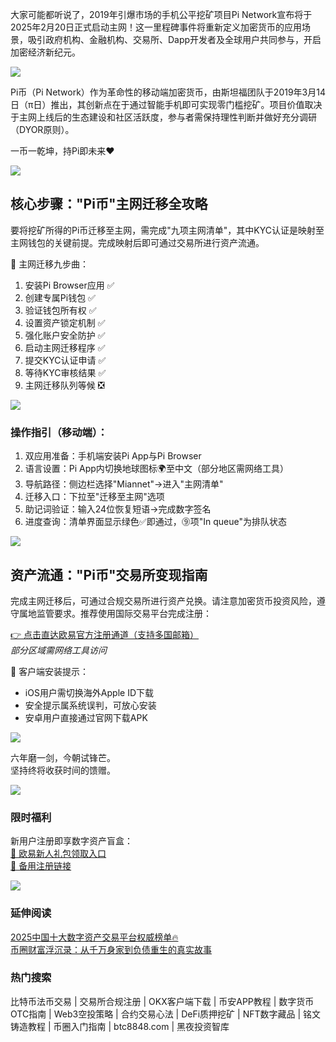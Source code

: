 大家可能都听说了，2019年引爆市场的手机公平挖矿项目Pi Network宣布将于2025年2月20日正式启动主网！这一里程碑事件将重新定义加密货币的应用场景，吸引政府机构、金融机构、交易所、Dapp开发者及全球用户共同参与，开启加密经济新纪元。

![](https://fe095ec.webp.li/pi-coin-001.png)

Pi币（Pi Network）作为革命性的移动端加密货币，由斯坦福团队于2019年3月14日（π日）推出，其创新点在于通过智能手机即可实现零门槛挖矿。项目价值取决于主网上线后的生态建设和社区活跃度，参与者需保持理性判断并做好充分调研（DYOR原则）。

一币一乾坤，持Pi即未来❤️

![](https://fe095ec.webp.li/pi-coin-002.png)

## 核心步骤："Pi币"主网迁移全攻略

要将挖矿所得的Pi币迁移至主网，需完成"九项主网清单"，其中KYC认证是映射至主网钱包的关键前提。完成映射后即可通过交易所进行资产流通。

🔑 主网迁移九步曲：
1. 安装Pi Browser应用                ✅
2. 创建专属Pi钱包                    ✅
3. 验证钱包所有权                    ✅
4. 设置资产锁定机制                  ✅
5. 强化账户安全防护                  ✅
6. 启动主网迁移程序                  ✅
7. 提交KYC认证申请                   ✅
8. 等待KYC审核结果                   ✅
9. 主网迁移队列等候                  ❎

![](https://fe095ec.webp.li/pi-coin-006.png)

### 操作指引（移动端）：
1. 双应用准备：手机端安装Pi App与Pi Browser
2. 语言设置：Pi App内切换地球图标🌍至中文（部分地区需网络工具）
3. 导航路径：侧边栏选择"Miannet"→进入"主网清单"
4. 迁移入口：下拉至"迁移至主网"选项
5. 助记词验证：输入24位恢复短语→完成数字签名
6. 进度查询：清单界面显示绿色✅即通过，⓽项"In queue"为排队状态

![](https://fe095ec.webp.li/pi-coin-005.png)

## 资产流通："Pi币"交易所变现指南

完成主网迁移后，可通过合规交易所进行资产兑换。请注意加密货币投资风险，遵守属地监管要求。推荐使用国际交易平台完成注册：

[👉 点击直达欧易官方注册通道（支持多国邮箱）](https://www.chouyi.world/zh-hans/join/18639032)  
*部分区域需网络工具访问*

🔧 客户端安装提示：
- iOS用户需切换海外Apple ID下载
- 安全提示属系统误判，可放心安装
- 安卓用户直接通过官网下载APK

![](https://fe095ec.webp.li/pi-coin-007.png)

六年磨一剑，今朝试锋芒。  
坚持终将收获时间的馈赠。

![](https://fe095ec.webp.li/pi-coin-008.png)

### 限时福利
新用户注册即享数字资产盲盒：  
[🎁 欧易新人礼包领取入口](https://www.okx.com/zh-hans/join/74873351)  
[🔗 备用注册链接](https://www.chouyi.world/zh-hans/join/18639032)

[![](https://fe095ec.webp.li/top-10-exchanges-001.jpg)](https://www.chouyi.world/zh-hans/join/18639032)

### 延伸阅读
[2025中国十大数字资产交易平台权威榜单🔥](https://btc8848.com/top-10-exchanges/)  
[币圈财富浮沉录：从千万身家到负债重生的真实故事](https://heiyetouzi.xyz/biquanstory001/)

### 热门搜索
比特币法币交易 | 交易所合规注册 | OKX客户端下载 | 币安APP教程 | 数字货币OTC指南 | Web3空投策略 | 合约交易心法 | DeFi质押挖矿 | NFT数字藏品 | 铭文铸造教程 | 币圈入门指南 | btc8848.com | 黑夜投资智库